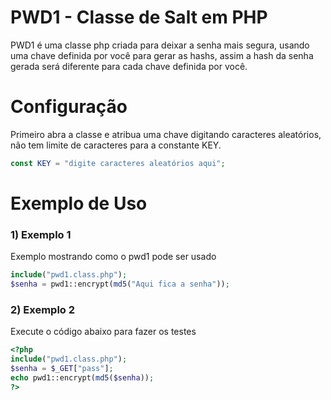 # PWD1 - Classe de Salt em PHP
PWD1 é uma classe php criada para deixar a senha mais segura, usando uma chave definida por você para gerar as hashs, assim a hash da senha gerada será diferente para cada chave definida por você.
# Configuração
Primeiro abra a classe e atribua uma chave digitando caracteres aleatórios, não tem limite de caracteres
para a constante KEY.
```php
const KEY = "digite caracteres aleatórios aqui";
```

# Exemplo de Uso

### 1) Exemplo 1

Exemplo mostrando como o pwd1 pode ser usado
```php
include("pwd1.class.php");
$senha = pwd1::encrypt(md5("Aqui fica a senha"));
```

### 2) Exemplo 2

Execute o código abaixo para fazer os testes
```php
<?php
include("pwd1.class.php");
$senha = $_GET["pass"];
echo pwd1::encrypt(md5($senha));
?>
```
